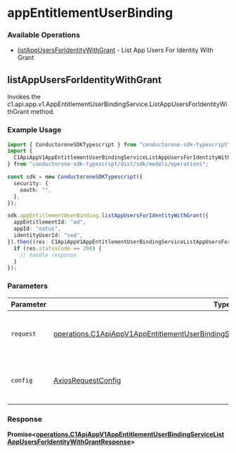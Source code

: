 # appEntitlementUserBinding

### Available Operations

* [listAppUsersForIdentityWithGrant](#listappusersforidentitywithgrant) - List App Users For Identity With Grant

## listAppUsersForIdentityWithGrant

Invokes the c1.api.app.v1.AppEntitlementUserBindingService.ListAppUsersForIdentityWithGrant method.

### Example Usage

```typescript
import { ConductoroneSDKTypescript } from "conductorone-sdk-typescript";
import {
  C1ApiAppV1AppEntitlementUserBindingServiceListAppUsersForIdentityWithGrantResponse,
} from "conductorone-sdk-typescript/dist/sdk/models/operations";

const sdk = new ConductoroneSDKTypescript({
  security: {
    oauth: "",
  },
});

sdk.appEntitlementUserBinding.listAppUsersForIdentityWithGrant({
  appEntitlementId: "ad",
  appId: "natus",
  identityUserId: "sed",
}).then((res: C1ApiAppV1AppEntitlementUserBindingServiceListAppUsersForIdentityWithGrantResponse) => {
  if (res.statusCode == 200) {
    // handle response
  }
});
```

### Parameters

| Parameter                                                                                                                                                                                                    | Type                                                                                                                                                                                                         | Required                                                                                                                                                                                                     | Description                                                                                                                                                                                                  |
| ------------------------------------------------------------------------------------------------------------------------------------------------------------------------------------------------------------ | ------------------------------------------------------------------------------------------------------------------------------------------------------------------------------------------------------------ | ------------------------------------------------------------------------------------------------------------------------------------------------------------------------------------------------------------ | ------------------------------------------------------------------------------------------------------------------------------------------------------------------------------------------------------------ |
| `request`                                                                                                                                                                                                    | [operations.C1ApiAppV1AppEntitlementUserBindingServiceListAppUsersForIdentityWithGrantRequest](../../models/operations/c1apiappv1appentitlementuserbindingservicelistappusersforidentitywithgrantrequest.md) | :heavy_check_mark:                                                                                                                                                                                           | The request object to use for the request.                                                                                                                                                                   |
| `config`                                                                                                                                                                                                     | [AxiosRequestConfig](https://axios-http.com/docs/req_config)                                                                                                                                                 | :heavy_minus_sign:                                                                                                                                                                                           | Available config options for making requests.                                                                                                                                                                |


### Response

**Promise<[operations.C1ApiAppV1AppEntitlementUserBindingServiceListAppUsersForIdentityWithGrantResponse](../../models/operations/c1apiappv1appentitlementuserbindingservicelistappusersforidentitywithgrantresponse.md)>**

